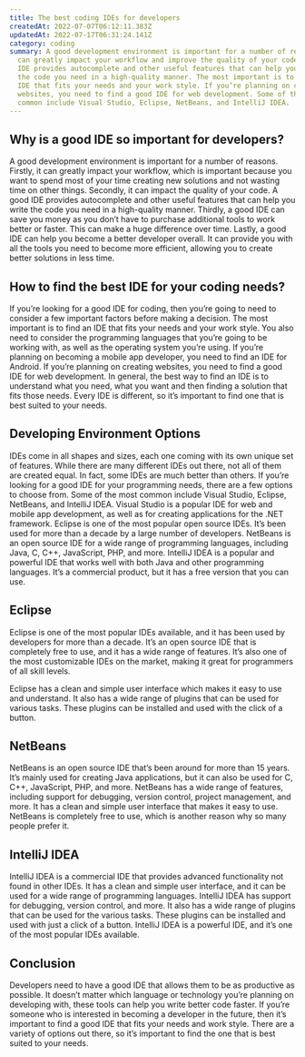 ```yaml
---
title: The best coding IDEs for developers
createdAt: 2022-07-07T06:12:11.383Z
updatedAt: 2022-07-17T06:31:24.141Z
category: coding
summary: A good development environment is important for a number of reasons. It
  can greatly impact your workflow and improve the quality of your code. A good
  IDE provides autocomplete and other useful features that can help you write
  the code you need in a high-quality manner. The most important is to find an
  IDE that fits your needs and your work style. If you’re planning on creating
  websites, you need to find a good IDE for web development. Some of the most
  common include Visual Studio, Eclipse, NetBeans, and IntelliJ IDEA.
---
```


## Why is a good IDE so important for developers?

A good development environment is important for a number of reasons. Firstly, it can greatly impact your workflow, which is important because you want to spend most of your time creating new solutions and not wasting time on other things. Secondly, it can impact the quality of your code. A good IDE provides autocomplete and other useful features that can help you write the code you need in a high-quality manner. Thirdly, a good IDE can save you money as you don’t have to purchase additional tools to work better or faster. This can make a huge difference over time. Lastly, a good IDE can help you become a better developer overall. It can provide you with all the tools you need to become more efficient, allowing you to create better solutions in less time.

## How to find the best IDE for your coding needs?

If you’re looking for a good IDE for coding, then you’re going to need to consider a few important factors before making a decision. The most important is to find an IDE that fits your needs and your work style. You also need to consider the programming languages that you’re going to be working with, as well as the operating system you’re using. If you’re planning on becoming a mobile app developer, you need to find an IDE for Android. If you’re planning on creating websites, you need to find a good IDE for web development. In general, the best way to find an IDE is to understand what you need, what you want and then finding a solution that fits those needs. Every IDE is different, so it’s important to find one that is best suited to your needs.

## Developing Environment Options

IDEs come in all shapes and sizes, each one coming with its own unique set of features. While there are many different IDEs out there, not all of them are created equal. In fact, some IDEs are much better than others. If you’re looking for a good IDE for your programming needs, there are a few options to choose from. Some of the most common include Visual Studio, Eclipse, NetBeans, and IntelliJ IDEA. Visual Studio is a popular IDE for web and mobile app development, as well as for creating applications for the .NET framework. Eclipse is one of the most popular open source IDEs. It’s been used for more than a decade by a large number of developers. NetBeans is an open source IDE for a wide range of programming languages, including Java, C, C++, JavaScript, PHP, and more. IntelliJ IDEA is a popular and powerful IDE that works well with both Java and other programming languages. It’s a commercial product, but it has a free version that you can use.

## Eclipse

Eclipse is one of the most popular IDEs available, and it has been used by developers for more than a decade. It’s an open source IDE that is completely free to use, and it has a wide range of features. It’s also one of the most customizable IDEs on the market, making it great for programmers of all skill levels.

Eclipse has a clean and simple user interface which makes it easy to use and understand. It also has a wide range of plugins that can be used for various tasks. These plugins can be installed and used with the click of a button.

## NetBeans

NetBeans is an open source IDE that’s been around for more than 15 years. It’s mainly used for creating Java applications, but it can also be used for C, C++, JavaScript, PHP, and more. NetBeans has a wide range of features, including support for debugging, version control, project management, and more. It has a clean and simple user interface that makes it easy to use. NetBeans is completely free to use, which is another reason why so many people prefer it. 

## IntelliJ IDEA

IntelliJ IDEA is a commercial IDE that provides advanced functionality not found in other IDEs. It has a clean and simple user interface, and it can be used for a wide range of programming languages. IntelliJ IDEA has support for debugging, version control, and more. It also has a wide range of plugins that can be used for the various tasks. These plugins can be installed and used with just a click of a button. IntelliJ IDEA is a powerful IDE, and it’s one of the most popular IDEs available.

## Conclusion

Developers need to have a good IDE that allows them to be as productive as possible. It doesn’t matter which language or technology you’re planning on developing with, these tools can help you write better code faster. If you’re someone who is interested in becoming a developer in the future, then it’s important to find a good IDE that fits your needs and work style. There are a variety of options out there, so it’s important to find the one that is best suited to your needs.
